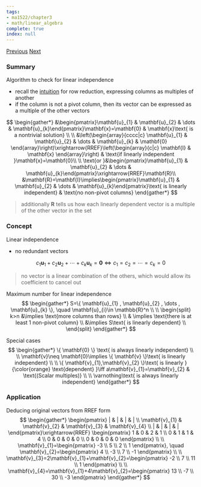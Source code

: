 ```yaml
---
tags:
- ma1522/chapter3
- math/linear_algebra
complete: true
index: null
---
```

[Previous](/labyrinth/notes/math/ma1522/subspaces)   [Next](/labyrinth/notes/math/ma1522/basis_vectors)
### Summary
Algorithm to check for linear independence
- recall the [intuition](/labyrinth/notes/math/ma1522/gaussian_elimination#^0aa696) for row reduction, expressing columns as multiples of another
- if the column is not a pivot column, then its vector can be expressed as a multiple of the other vectors

$$
\begin{gather*}
&\begin{pmatrix}\mathbf{u}_{1} & \mathbf{u}_{2} & \dots & \mathbf{u}_{k}\end{pmatrix}\mathbf{x}=\mathbf{0} & \mathbf{x}\text{ is a nontrivial solution} \\ 
\\
&\left(\begin{array}{cccc|c} \mathbf{u}_{1} & \mathbf{u}_{2} & \dots & \mathbf{u}_{k} & \mathbf{0} \end{array}\right)\xrightarrow{RREF}\left(\begin{array}{c|c} \mathbf{I} & \mathbf{x} \end{array}\right) & \text{if linearly independent }\mathbf{x}=\mathbf{0}\\
\\
\text{or }&\begin{pmatrix}\mathbf{u}_{1} & \mathbf{u}_{2} & \dots & \mathbf{u}_{k}\end{pmatrix}\xrightarrow{RREF}\mathbf{R}\\
&\mathbf{R}=\mathbf{I}\implies\begin{pmatrix}\mathbf{u}_{1} & \mathbf{u}_{2} & \dots & \mathbf{u}_{k}\end{pmatrix}\text{ is linearly independent} & \text{no non-pivot columns}
\end{gather*}
$$
> additionally $\mathbf{R}$ tells us how each linearly dependent vector is a multiple of the other vector in the set
### Concept
Linear independence
- no redundant vectors

$$
c_1\mathbf{u}_1+c_2\mathbf{u}_2+\cdots+c_k\mathbf{u}_k=\mathbf{0} \iff c_1=c_2=\cdots=c_k=0
$$
> no vector is a linear combination of the others, which would allow its coefficient to cancel out

Maximum number for linear independence
$$
\begin{gather*}
S=\{ \mathbf{u}_{1} , \mathbf{u}_{2} , \dots , \mathbf{u}_{k} \}, \quad \mathbf{u}_{i}\in \mathbb{R}^n \\
\\
\begin{split}
k>n &\implies \text{more columns than rows} \\
& \implies \text{there is at least 1 non-pivot column} \\
&\implies S\text{ is linearly dependent} \\
\end{split}
\end{gather*}
$$

Special cases
$$
\begin{gather*}
\{ \mathbf{0} \} \text{ is always linearly independent} \\
\\
\mathbf{v}\neq \mathbf{0}\implies \{ \mathbf{v} \}\text{ is linearly independent} \\
\\
\{ \mathbf{v}_{1},\mathbf{v}_{2} \}\text{ is linearly }{\color{orange} \text{dependent} }\iff a\mathbf{v}_{1}=\mathbf{v}_{2} & \text{(Scalar multiples)} \\
\\
\varnothing\text{ is always linearly independent}
\end{gather*}
$$
### Application
Deducing original vectors from RREF form
$$
\begin{gather*}
\begin{pmatrix} 
| & | & | & | \\
\mathbf{v}_{1} & \mathbf{v}_{2} & \mathbf{v}_{3} & \mathbf{v}_{4} \\
| & | & | & |
\end{pmatrix}\xrightarrow{RREF}
\begin{pmatrix}
1 & 0 & 2 & 1 \\
0 & 1 & 1 & 4 \\
0 & 0 & 0 & 0 \\
0 & 0 & 0 & 0
\end{pmatrix} \\
\\
\mathbf{v}_{1}=\begin{pmatrix}
-3 \\
5 \\
2 \\
1
\end{pmatrix}, \quad \mathbf{v}_{2}=\begin{pmatrix}
4 \\
-3 \\
7 \\
-1
\end{pmatrix} \\
\\
\mathbf{v}_{3}=2\mathbf{v}_{1}+\mathbf{v}_{2}=\begin{pmatrix}
-2 \\
7 \\
11 \\
1
\end{pmatrix} \\
\\
\mathbf{v}_{4}=\mathbf{v}_{1}+4\mathbf{v}_{2}=\begin{pmatrix}
13 \\
-7 \\
30 \\
-3
\end{pmatrix}
\end{gather*}
$$